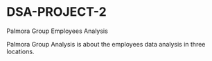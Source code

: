 # DSA-PROJECT-2
Palmora Group Employees Analysis

Palmora Group Analysis is about the employees data analysis in three locations.


